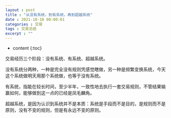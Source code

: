 ```yaml
---
layout : post
title : "从没有系统，到有系统，再到超越系统"
date : 2021-10-10 00:00:01
categories : 交易
tags : 交易总结
excerpt : ""
---
```


* content
{:toc}


交易经历三个阶段：没有系统、有系统、超越系统。

没有系统分两种，一种是完全没有规则凭感觉瞎做，另一种是频繁变换系统，今天这个系统做明天用那个系统做，也等于没有系统。

有系统，指能在较长时间，至少半年，一致性地去执行一套交易规则，不管结果输赢如何，能够做到这一点的已经是凤毛麟角。

超越系统，是因为认识到系统并不是本质：系统是手段而不是目的，是规则而不是原则，没有不变的规则，但是有永远不变的原则。




